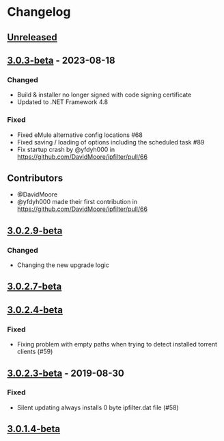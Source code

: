 # Changelog

## [Unreleased]

## [3.0.3-beta] - 2023-08-18

### Changed
* Build & installer no longer signed with code signing certificate
* Updated to .NET Framework 4.8

### Fixed
* Fixed eMule alternative config locations #68 
* Fixed saving / loading of options including the scheduled task #89 
* Fix startup crash by @yfdyh000 in https://github.com/DavidMoore/ipfilter/pull/66

## Contributors
* @DavidMoore
* @yfdyh000 made their first contribution in https://github.com/DavidMoore/ipfilter/pull/66

## [3.0.2.9-beta]

### Changed

- Changing the new upgrade logic

## [3.0.2.7-beta]

## [3.0.2.4-beta]

### Fixed

- Fixing problem with empty paths when trying to detect installed torrent clients (#59)

## [3.0.2.3-beta] - 2019-08-30

### Fixed

- Silent updating always installs 0 byte ipfilter.dat file (#58)

## [3.0.1.4-beta]

[Unreleased]: https://github.com/DavidMoore/ipfilter/compare/3.0.3-beta...HEAD
[3.0.3-beta]: https://github.com/DavidMoore/ipfilter/compare/3.0.2.9-beta...3.0.3-beta
[3.0.2.9-beta]: https://github.com/DavidMoore/ipfilter/compare/3.0.2.7-beta...3.0.2.9-beta
[3.0.2.7-beta]: https://github.com/DavidMoore/ipfilter/compare/3.0.2.4-beta...3.0.2.7-beta
[3.0.2.4-beta]: https://github.com/DavidMoore/ipfilter/compare/3.0.2.3-beta...3.0.2.4-beta
[3.0.2.3-beta]: https://github.com/DavidMoore/ipfilter/compare/3.0.1.4-beta...3.0.2.3-beta
[3.0.1.4-beta]: https://github.com/DavidMoore/ipfilter/compare/3.0.0-beta1...3.0.1.4-beta
[3.0.0-beta1]: https://github.com/DavidMoore/ipfilter/releases/tag/3.0.0-beta1